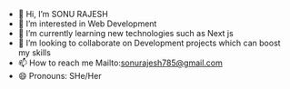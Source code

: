 - 👋 Hi, I’m SONU RAJESH
- 👀 I’m interested in Web Development
- 🌱 I’m currently learning new technologies such as Next js
- 💞️ I’m looking to collaborate on Development projects which can boost my skills
- 📫 How to reach me Mailto:sonurajesh785@gmail.com
- 😄 Pronouns: SHe/Her


<!---
Sr2002-cmyk/Sr2002-cmyk is a ✨ special ✨ repository because its `README.md` (this file) appears on your GitHub profile.
You can click the Preview link to take a look at your changes.
--->
